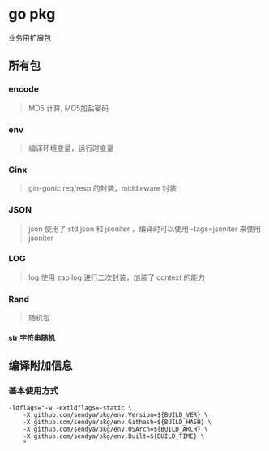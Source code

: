 # go pkg

业务用扩展包

## 所有包

### encode

> MD5 计算, MD5加盐密码

### env

> 编译环境变量，运行时变量

### Ginx

> gin-gonic req/resp 的封装，middleware 封装

### JSON

> json 使用了 std json 和 jsoniter ，编译时可以使用 -tags=jsoniter 来使用 jsoniter

### LOG

> log 使用 zap log 进行二次封装，加装了 context 的能力

### Rand

> 随机包

#### str 字符串随机

## 编译附加信息

### 基本使用方式
```
-ldflags="-w -extldflags=-static \
    -X github.com/sendya/pkg/env.Version=${BUILD_VER} \
    -X github.com/sendya/pkg/env.Githash=${BUILD_HASH} \
    -X github.com/sendya/pkg/env.OSArch=${BUILD_ARCH} \
    -X github.com/sendya/pkg/env.Built=${BUILD_TIME} \
    " 
```
